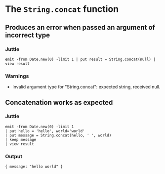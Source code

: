 The `String.concat` function
============================

Produces an error when passed an argument of incorrect type
-----------------------------------------------------------

### Juttle

    emit -from Date.new(0) -limit 1 | put result = String.concat(null) | view result

### Warnings

  * Invalid argument type for "String.concat": expected string, received null.

Concatenation works as expected
-------------------------------

### Juttle

    emit -from Date.new(0) -limit 1
    | put hello = 'hello', world='world'
    | put message = String.concat(hello, ' ', world)
    | keep message
    | view result

### Output

    { message: "hello world" }
